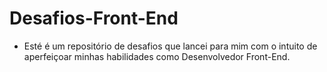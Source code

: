 # Desafios-Front-End

- Esté é um repositório de desafios que lancei para mim com o intuito de aperfeiçoar minhas habilidades como Desenvolvedor Front-End.